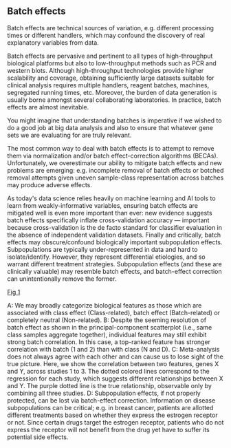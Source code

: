 ## Batch effects
Batch effects are technical sources of variation, e.g. different processing times or different handlers, which may confound the discovery of real explanatory variables from data.

Batch effects are pervasive and pertinent to all types of high-throughput biological platforms but also to low-throughput methods such as PCR and western blots.  Although high-throughput technologies provide higher scalability and coverage, obtaining sufficiently large datasets suitable for clinical analysis requires multiple handlers, reagent batches, machines, segregated running times, etc. Moreover, the burden of data generation is usually borne amongst several collaborating laboratories. In practice, batch effects are almost inevitable.

You might imagine that understanding batches is imperative if we wished to do a good job at big data analysis and also to ensure that whatever gene sets we are evaluating for are truly relevant.

The most common way to deal with batch effects is to attempt to remove them via normalization and/or batch effect-correction algorithms (BECAs). Unfortunately, we overestimate our ability to mitigate batch effects and new problems are emerging: e.g.  incomplete removal of batch effects or botched removal attempts given uneven sample-class representation across batches may produce adverse effects. 

As today's data science relies heavily on machine learning and AI tools to learn from weakly-informative variables, ensuring batch effects are mitigated well is even more important than ever: new evidence suggests batch effects specifically inflate cross-validation accuracy — important because cross-validation is the de facto standard for classifier evaluation in the absence of independent validation datasets. Finally and critically, batch effects may obscure/confound biologically important subpopulation effects. Subpopulations are typically under-represented in data and hard to isolate/identify. However, they represent differential etiologies, and so warrant different treatment strategies. Subpopulation effects (and these are clinically valuable) may resemble batch effects, and batch-effect correction can unintentionally remove the former.


[Fig 1](/images/Batch_Fig_1.pdf)


A: We may broadly categorize biological features as those which are associated with class effect (Class-related), batch effect (Batch-related) or completely neutral (Non-related). B: Despite the seeming resolution of batch effect as shown in the principal-component scatterplot (i.e., same class samples aggregate together), individual features may still exhibit strong batch correlation. In this case, a top-ranked feature has stronger correlation with batch (1 and 2) than with class (N and D). C: Meta-analysis does not always agree with each other and can cause us to lose sight of the true picture. Here, we show the correlation between two features, genes X and Y, across studies 1 to 3. The dotted colored lines correspond to the regression for each study, which suggests different relationships between X and Y. The purple dotted line is the true relationship, observable only by combining all three studies. D: Subpopulation effects, if not properly protected, can be lost via batch-effect correction. Information on disease subpopulations can be critical; e.g. in breast cancer, patients are allotted different treatments based on whether they express the estrogen receptor or not. Since certain drugs target the estrogen receptor, patients who do not express the receptor will not benefit from the drug yet have to suffer its potential side effects.
